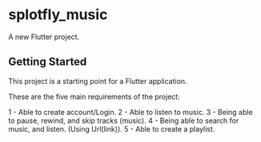 # splotfly_music

A new Flutter project.

## Getting Started

This project is a starting point for a Flutter application.

These are the five main requirements of the project:

1 - Able to create account/Login.
2 - Able to listen to music.
3 - Being able to pause, rewind, and skip tracks (music).
4 - Being able to search for music, and listen. (Using Url(link)).
5 - Able to create a playlist.
